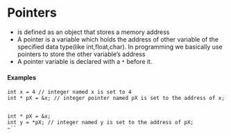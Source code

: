 # Pointers
- is defined as an object that stores a memory address
- A pointer is a variable which holds the address of other variable of the specified data type(like int,float,char). In programming we basically use pointers to store the other variable’s address
- A pointer variable is declared with a `*` before it. 


#### Examples
```
int x = 4 // integer named x is set to 4
int * pX = &x; // integer pointer named pX is set to the address of x;


int * pX = &x; 
int y = *pX; // integer named y is set to the address of pX;
~``